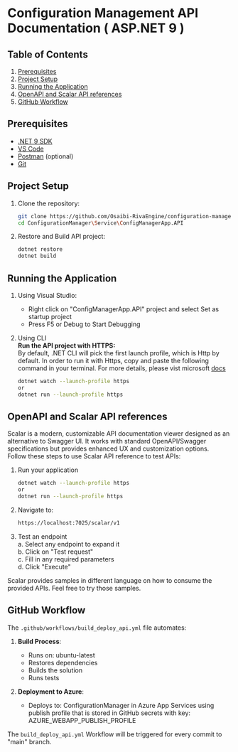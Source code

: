 # Configuration Management API Documentation ( ASP.NET 9 )

## Table of Contents
1. [Prerequisites](#prerequisites)
2. [Project Setup](#project-setup)
5. [Running the Application](#running-the-application)
6. [OpenAPI and Scalar API references](#openapi-and-scalar-api-references)
7. [GitHub Workflow](#github-workflow)

## Prerequisites

- [.NET 9 SDK](https://dotnet.microsoft.com/download/dotnet/9.0)
- [VS Code](https://code.visualstudio.com/download) 
- [Postman](https://www.postman.com/) (optional)
- [Git](https://git-scm.com/downloads)

## Project Setup

1. Clone the repository:
   ```bash
   git clone https://github.com/Osaibi-RivaEngine/configuration-manager.git
   cd ConfigurationManager\Service\ConfigManagerApp.API
2. Restore and Build API project:
   ```bash
   dotnet restore
   dotnet build
## Running the Application
1. Using Visual Studio:
   - Right click on "ConfigManagerApp.API" project and select Set as startup project
   - Press F5 or Debug to Start Debugging

2. Using CLI  
**Run the API project with HTTPS:**  
By default, .NET CLI will pick the first launch profile, which is Http by default. In order to run it with Https, copy and paste the following command in your terminal. For more details, please vist microsoft [docs](https://learn.microsoft.com/en-us/aspnet/core/fundamentals/environments?view=aspnetcore-7.0#development-and-launchsettingsjson)
    ```bash
    dotnet watch --launch-profile https
    or
    dotnet run --launch-profile https   
## OpenAPI and Scalar API references
Scalar is a modern, customizable API documentation viewer designed as an alternative to Swagger UI. It works with standard OpenAPI/Swagger specifications but provides enhanced UX and customization options.  
Follow these steps to use Scalar API reference to test APIs:  
1. Run your application
    ```bash
    dotnet watch --launch-profile https
    or
    dotnet run --launch-profile https   
2. Navigate to:  
    ```bash
    https://localhost:7025/scalar/v1
3. Test an endpoint  
   a. Select any endpoint to expand it  
   b. Click on "Test request"  
   c. Fill in any required parameters  
   d. Click "Execute"  

Scalar provides samples in different language on how to consume the provided APIs. Feel free to try those samples. 

## GitHub Workflow

The `.github/workflows/build_deploy_api.yml` file automates:

1. **Build Process**:
   - Runs on: ubuntu-latest
   - Restores dependencies
   - Builds the solution
   - Runs tests

2. **Deployment to Azure**:
   - Deploys to: ConfigurationManager in Azure App Services using publish profile that is stored in GitHub secrets with key: AZURE_WEBAPP_PUBLISH_PROFILE  

The `build_deploy_api.yml` Workflow will be triggered for every commit to "main" branch.